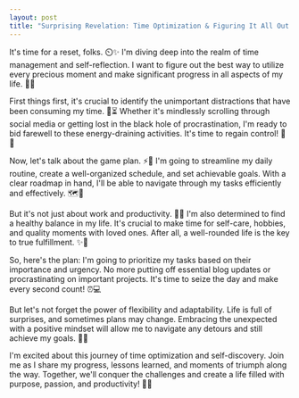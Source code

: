 ```yaml
---
layout: post
title: "Surprising Revelation: Time Optimization & Figuring It All Out! 🤔"
---
```



It's time for a reset, folks. ⏲️✨ I'm diving deep into the realm of time management and self-reflection. I want to figure out the best way to utilize every precious moment and make significant progress in all aspects of my life. 🌠💼

First things first, it's crucial to identify the unimportant distractions that have been consuming my time. 🚫⏳ Whether it's mindlessly scrolling through social media or getting lost in the black hole of procrastination, I'm ready to bid farewell to these energy-draining activities. It's time to regain control! 💪🔋

Now, let's talk about the game plan. ⚡️📝 I'm going to streamline my daily routine, create a well-organized schedule, and set achievable goals. With a clear roadmap in hand, I'll be able to navigate through my tasks efficiently and effectively. 🗺️💼

But it's not just about work and productivity. 🌈😌 I'm also determined to find a healthy balance in my life. It's crucial to make time for self-care, hobbies, and quality moments with loved ones. After all, a well-rounded life is the key to true fulfillment. ✨🌸

So, here's the plan: I'm going to prioritize my tasks based on their importance and urgency. No more putting off essential blog updates or procrastinating on important projects. It's time to seize the day and make every second count! ⏰💻

But let's not forget the power of flexibility and adaptability. Life is full of surprises, and sometimes plans may change. Embracing the unexpected with a positive mindset will allow me to navigate any detours and still achieve my goals. 🌟🌈

I'm excited about this journey of time optimization and self-discovery. Join me as I share my progress, lessons learned, and moments of triumph along the way. Together, we'll conquer the challenges and create a life filled with purpose, passion, and productivity! 🌟💪

